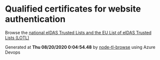 # Qualified certificates for website authentication 
 Browse the [national eIDAS Trusted Lists and the EU List of eIDAS Trusted Lists (LOTL)](https://webgate.ec.europa.eu/tl-browser/#/) 
 
 
Generated at **Thu 08/20/2020  0:04:54.48** by [node-tl-browse](https://github.com/ymedlop/node-tl-browser) using Azure Devops 
